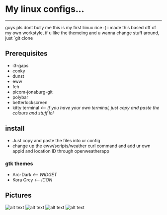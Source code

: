 # My linux configs...
---
guys pls dont bully me this is my first liinux rice :(
i made this based off of my own workstyle, if u like the themeing and u wanna change stuff around, just `git clone
## Prerequisites
* i3-gaps
* conky
* dunst
* eww
* feh
* picom-jonaburg-git
* polybar
* betterlockscreen
* kitty terminal *<-- if you have your own terminal, just copy and paste the colours and stuff lol*
## install
* Just copy and paste the files into ur config
* change up the eww/scripts/weather curl command and add ur own appid and location ID through openweatherapp
### gtk themes
* Arc-Dark *<-- WIDGET*
* Kora Grey *<-- ICON*
## Pictures

![alt text](https://cdn.discordapp.com/attachments/934772407904907394/1059412946796679199/image.png)
![alt text](https://cdn.discordapp.com/attachments/934772407904907394/1059412857890013184/image.png)
![alt text](https://cdn.discordapp.com/attachments/934772407904907394/1059411236065910844/image.png)
![alt text](https://cdn.discordapp.com/attachments/934772407904907394/1059411319209598976/image.png)
